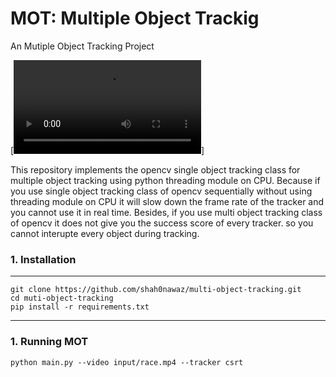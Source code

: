 # MOT: Multiple Object Trackig
An Mutiple Object Tracking Project

[![Mask RCNN on 4K Video](output/output.avi)]


This repository implements the opencv single object tracking class for multiple object tracking using python threading module on CPU. Because if you use single object tracking class of opencv sequentially without using threading module on CPU it will slow down the frame rate of the tracker and you cannot use it in real time. 
Besides, if you use multi object tracking class of opencv it does not give you the success score of every tracker. so you cannot interupte every object during tracking.


### 1. Installation

---

    git clone https://github.com/shah0nawaz/multi-object-tracking.git
    cd muti-object-tracking
    pip install -r requirements.txt

---

### 1. Running MOT

    python main.py --video input/race.mp4 --tracker csrt





